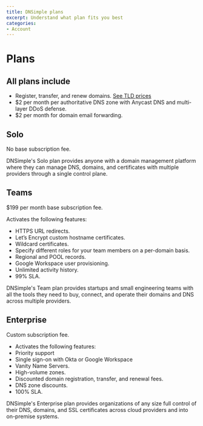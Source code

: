 ```yaml
---
title: DNSimple plans
excerpt: Understand what plan fits you best
categories:
- Account
---
```


# Plans

## All plans include

- Register, transfer, and renew domains. [See TLD prices](https://dnsimple.com/tlds)
- $2 per month per authoritative DNS zone with Anycast DNS and multi-layer DDoS defense.
- $2 per month for domain email forwarding.

## Solo

No base subscription fee.

DNSimple's Solo plan provides anyone with a domain management platform where they can manage DNS, domains, and certificates with multiple providers through a single control plane.

## Teams

$199 per month base subscription fee.

Activates the following features:
- HTTPS URL redirects.
- Let’s Encrypt custom hostname certificates.
- Wildcard certificates.
- Specify different roles for your team members on a per-domain basis.
- Regional and POOL records.
- Google Workspace user provisioning.
- Unlimited activity history.
- 99% SLA.

DNSimple's Team plan provides startups and small engineering teams with all the tools they need to buy, connect, and operate their domains and DNS across multiple providers.

## Enterprise

Custom subscription fee.

- Activates the following features:
- Priority support
- Single sign-on with Okta or Google Workspace
- Vanity Name Servers.
- High-volume zones.
- Discounted domain registration, transfer, and renewal fees.
- DNS zone discounts.
- 100% SLA.

DNSimple's Enterprise plan provides organizations of any size full control of their DNS, domains, and SSL certificates across cloud providers and into on-premise systems.




